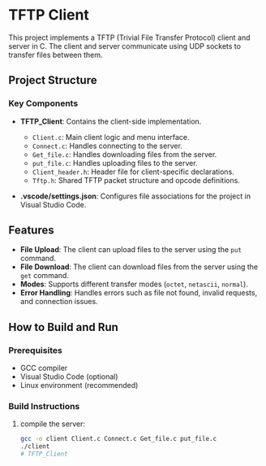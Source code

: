 # TFTP Client

This project implements a TFTP (Trivial File Transfer Protocol) client and server in C. The client and server communicate using UDP sockets to transfer files between them.

## Project Structure

### Key Components

- **TFTP_Client**: Contains the client-side implementation.
  - `Client.c`: Main client logic and menu interface.
  - `Connect.c`: Handles connecting to the server.
  - `Get_file.c`: Handles downloading files from the server.
  - `put_file.c`: Handles uploading files to the server.
  - `Client_header.h`: Header file for client-specific declarations.
  - `Tftp.h`: Shared TFTP packet structure and opcode definitions.

- **.vscode/settings.json**: Configures file associations for the project in Visual Studio Code.

## Features

- **File Upload**: The client can upload files to the server using the `put` command.
- **File Download**: The client can download files from the server using the `get` command.
- **Modes**: Supports different transfer modes (`octet`, `netascii`, `normal`).
- **Error Handling**: Handles errors such as file not found, invalid requests, and connection issues.

## How to Build and Run

### Prerequisites

- GCC compiler
- Visual Studio Code (optional)
- Linux environment (recommended)

### Build Instructions

1. compile the server:
   ```sh
   gcc -o client Client.c Connect.c Get_file.c put_file.c
   ./client
   # TFTP_Client
